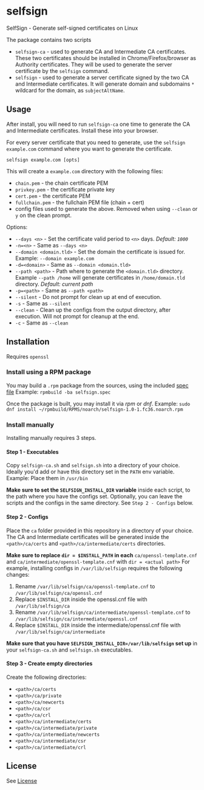 # selfsign
SelfSign - Generate self-signed certificates on Linux

The package contains two scripts

- `selfsign-ca` - used to generate CA and Intermediate CA certificates. These two certificates should be installed in Chrome/Firefox/browser as Authority certificates. They will be used to generate the server certificate by the `selfsign` command.
- `selfsign` - used to generate a server certificate signed by the two CA and Intermediate certificates. It will generate domain and subdomains `*` wildcard for the domain, as `subjectAltName`.

## Usage

After install, you will need to run `selfsign-ca` one time to generate the CA and Intermediate certificates. Install these into your browser.

For every server certificate that you need to generate, use the `selfsign example.com` command where you want to generate the certificate.

`selfsign example.com [opts]`

This will create a `example.com` directory with the following files:
- `chain.pem` - the chain certificate PEM
- `privkey.pem` - the certificate private key
- `cert.pem` - the certificate PEM
- `fullchain.pem` - the fullchain PEM file (chain + cert)
- config files used to generate the above. Removed when using `--clean` or `y` on the clean prompt.

Options:
- `--days <n>` - Set the certificate valid period to `<n>` days. _Default: `1000`_
- `-n=<n>` - Same as `--days <n>`
- `--domain <domain.tld>` - Set the domain the certificate is issued for. Example: `--domain example.com`
- `-d=<domain>` - Same as `--domain <domain.tld>`
- `--path <path>` - Path where to generate the `<domain.tld>` directory. Example `--path /home` will generate certificates in `/home/domain.tld` directory. _Default: current path_
- `-p=<path>` - Same as `--path <path>`
- `--silent` - Do not prompt for clean up at end of execution.
- `-s` - Same as `--silent`
- `--clean` - Clean up the configs from the output directory, after execution. Will not prompt for cleanup at the end.
- `-c` - Same as `--clean`

## Installation

Requires `openssl`

### Install using a RPM package

You may build a `.rpm` package from the sources, using the included [spec file](https://github.com/mpotra/selfsign/blob/main/selfsign.spec)
Example: `rpmbuild -ba selfsign.spec`

Once the package is built, you may install it via _rpm_ or _dnf_.
Example: `sudo dnf install ~/rpmbuild/RPMS/noarch/selfsign-1.0-1.fc36.noarch.rpm`

### Install manually

Installing manually requires 3 steps.

#### Step 1 - Executables
Copy `selfsign-ca.sh` and `selfsign.sh` into a directory of your choice. Ideally you'd add or have this directory set in the `PATH` env variable.
Example: Place them in `/usr/bin`

**Make sure to set the `SELFSIGN_INSTALL_DIR` variable** inside each script, to the path where you have the configs set.
Optionally, you can leave the scripts and the configs in the same directory. See `Step 2 - Configs` below.

#### Step 2 - Configs
Place the `ca` folder provided in this repository in a directory of your choice. The CA and Intermediate certificates will be generated inside the `<path>/ca/certs` and `<path>/ca/intermediate/certs` directories.

**Make sure to replace `dir = $INSTALL_PATH` in each** `ca/openssl-template.cnf` and `ca/intermediate/openssl-template.cnf` with `dir = <actual path>`
For example, installing configs in `/var/lib/selfsign` requires the following changes:

1. Rename `/var/lib/selfsign/ca/openssl-template.cnf` to `/var/lib/selfsign/ca/openssl.cnf`
2. Replace `$INSTALL_DIR` inside the openssl.cnf file with `/var/lib/selfsign/ca`
3. Rename `/var/lib/selfsign/ca/intermediate/openssl-template.cnf` to `/var/lib/selfsign/ca/intermediate/openssl.cnf`
4. Replace `$INSTALL_DIR` inside the intermediate/openssl.cnf file with `/var/lib/selfsign/ca/intermediate`

**Make sure that you have `SELFSIGN_INSTALL_DIR=/var/lib/selfsign` set up** in your `selfsign-ca.sh` and `selfsign.sh` executables.

#### Step 3 - Create empty directories

Create the following directories:
- `<path>/ca/certs`
- `<path>/ca/private`
- `<path>/ca/newcerts`
- `<path>/ca/csr`
- `<path>/ca/crl`
- `<path>/ca/intermediate/certs`
- `<path>/ca/intermediate/private`
- `<path>/ca/intermediate/newcerts`
- `<path>/ca/intermediate/csr`
- `<path>/ca/intermediate/crl`

## License

See [License](https://github.com/mpotra/selfsign/blob/main/LICENSE)
